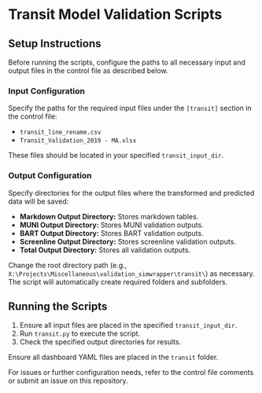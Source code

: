 # Transit Model Validation Scripts

## Setup Instructions

Before running the scripts, configure the paths to all necessary input and output files in the control file as described below.

### Input Configuration

Specify the paths for the required input files under the `[transit]` section in the control file:

- `transit_line_rename.csv`
- `Transit_Validation_2019 - MA.xlsx`

These files should be located in your specified `transit_input_dir`.

### Output Configuration

Specify directories for the output files where the transformed and predicted data will be saved:

- **Markdown Output Directory:** Stores markdown tables.
- **MUNI Output Directory:** Stores MUNI validation outputs.
- **BART Output Directory:** Stores BART validation outputs.
- **Screenline Output Directory:** Stores screenline validation outputs.
- **Total Output Directory:** Stores all validation outputs.

Change the root directory path (e.g., `X:\Projects\Miscellaneous\validation_simwrapper\transit\`) as necessary. The script will automatically create required folders and subfolders.

## Running the Scripts

1. Ensure all input files are placed in the specified `transit_input_dir`.
2. Run `transit.py` to execute the script.
3. Check the specified output directories for results.

Ensure all dashboard YAML files are placed in the `transit` folder.

For issues or further configuration needs, refer to the control file comments or submit an issue on this repository.
